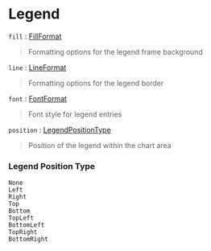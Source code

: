 # Legend

`fill` : [FillFormat](chart-format.md#fill-format)
> Formatting options for the legend frame background

`line` : [LineFormat](chart-format.md#line-format)
> Formatting options for the legend border

`font` : [FontFormat](font.md)
> Font style for legend entries

`position` : [LegendPositionType](#legend-position-type)
> Position of the legend within the chart area

### Legend Position Type

	None
	Left
	Right
	Top
	Bottom
	TopLeft
	BottomLeft
	TopRight
	BottomRight